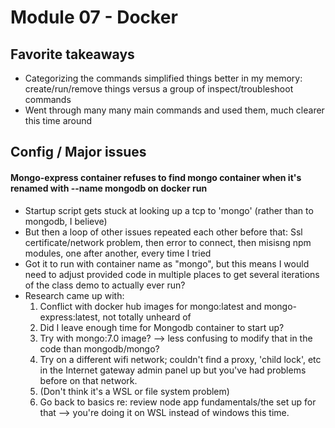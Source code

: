 # Module 07 - Docker
## Favorite takeaways
- Categorizing the commands simplified things better in my memory: create/run/remove things versus a group of inspect/troubleshoot commands
- Went through many many main commands and used them, much clearer this time around

## Config / Major issues
#### Mongo-express container refuses to find mongo container when it's renamed with --name mongodb on docker run
- Startup script gets stuck at looking up a tcp to 'mongo' (rather than to mongodb, I believe)
- But then a loop of other issues repeated each other before that:  Ssl certificate/network problem, then error to connect, then misisng npm modules, one after another, every time I tried
- Got it to run with container name as "mongo", but this means I would need to adjust provided code in multiple places to get several iterations of the class demo to actually ever run?
- Research came up with:
  1. Conflict with docker hub images for mongo:latest and mongo-express:latest, not totally unheard of
  2. Did I leave enough time for Mongodb container to start up?
  3. Try with mongo:7.0 image? --> less confusing to modify that in the code than mongodb/mongo?
  4. Try on a different wifi network; couldn't find a proxy, 'child lock', etc in the Internet gateway admin panel up but you've had problems before on that network.
  5. (Don't think it's a WSL or file system problem)
  6. Go back to basics re: review node app fundamentals/the set up for that --> you're doing it on WSL instead of windows this time.
